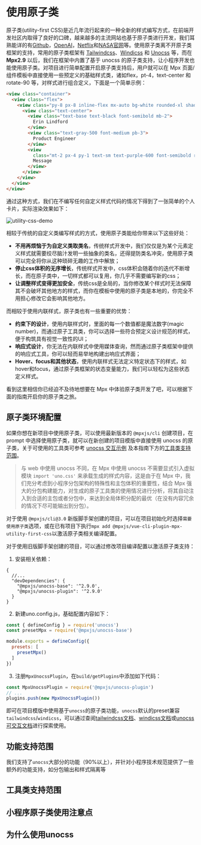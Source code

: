 # 使用原子类

原子类(utility-first CSS)是近几年流行起来的一种全新的样式编写方式，在前端开发社区内取得了良好的口碑，越来越多的主流网站也基于原子类进行开发，我们耳熟能详的有[Github](https://github.com/)，[OpenAI](https://openai.com/)，[Netflix](https://top10.netflix.com/)和[NASA官网](https://www.jpl.nasa.gov/)等。使用原子类离不开原子类框架的支持，常用的原子类框架有 [Tailwindcss](https://tailwindcss.com/)、[Windicss](https://windicss.org/) 和 [Unocss](https://unocss.dev/) 等，而在 **Mpx2.9** 以后，我们在框架中内置了基于 unocss 的原子类支持，让小程序开发也能使用原子类。对项目进行简单配置开启原子类支持后，用户就可以在 Mpx 页面/组件模板中直接使用一些预定义的基础样式类，诸如flex，pt-4，text-center 和 rotate-90 等，对样式进行组合定义，下面是一个简单示例：

```html
<view class="container">
  <view class="flex">
    <view class="py-8 px-8 inline-flex mx-auto bg-white rounded-xl shadow-md">
      <view class="text-center">
        <view class="text-base text-black font-semibold mb-2">
          Erin Lindford
        </view>
        <view class="text-gray-500 font-medium pb-3">
          Product Engineer
        </view>
        <view
          class="mt-2 px-4 py-1 text-sm text-purple-600 font-semibold rounded-full border border-solid border-purple-200">
          Message
        </view>
      </view>
    </view>
  </view>
</view>
```

通过这种方式，我们在不编写任何自定义样式代码的情况下得到了一张简单的个人卡片，实际渲染效果如下：

![utility-css-demo](https://dpubstatic.udache.com/static/dpubimg/Or3aaN-mmxV8pK-LmEVPm_demo.png)

相较于传统的自定义类编写样式的方式，使用原子类能给你带来以下这些好处：
- **不用再烦恼于为自定义类取类名**，传统样式开发中，我们仅仅是为某个元素定义样式就需要绞尽脑汁发明一些抽象的类名，还得提防类名冲突，使用原子类可以完全将你从这种琐碎无趣的工作中解放；
- **停止css体积的无序增长**，传统样式开发中，css体积会随着你的迭代不断增长，而在原子类中，一切样式都可以复用，你几乎不需要编写新的css；
- **让调整样式变得更加安全**，传统css是全局的，当你修改某个样式时无法保障其不会破坏其他地方的样式，而你在模板中使用的原子类是本地的，你完全不用担心修改它会影响其他地方。

而相较于使用内联样式，原子类也有一些重要的优势：
- **约束下的设计**，使用内联样式时，里面的每一个数值都是魔法数字(magic number)，而通过原子工具类，你可以选择一些符合预定义设计规范的样式，便于构筑具有视觉一致性的UI；
- **响应式设计**，你无法在内联样式中使用媒体查询，然而通过原子类框架中提供的响应式工具，你可以轻而易举地构建出响应式界面；
- **Hover、focus和其他状态**，使用内联样式无法定义特定状态下的样式，如hover和focus，通过原子类框架的状态变量能力，我们可以轻松为这些状态定义样式。

看到这里相信你已经迫不及待地想要在 Mpx 中体验原子类开发了吧，可以根据下面的指南开启你的原子类之旅。


## 原子类环境配置

如果你想在新项目中使用原子类，可以使用最新版本的 `@mpxjs/cli` 创建项目，在 prompt 中选择使用原子类，就可以在新创建的项目模版中直接使用 unocss 的原子类，关于可使用的工具类可参考 [unocss 交互示例](https://unocss.dev/interactive/) 及本指南下方的[工具类支持范围](#工具类支持范围)。

> 与 web 中使用 unocss 不同，在 Mpx 中使用 unocss 不需要显式引入虚拟模块 `import 'uno.css'` 来承载生成的样式内容，这是由于在 Mpx 中，我们充分考虑到小程序分包架构的特殊性和主包体积的重要性，结合 Mpx 强大的分包构建能力，对生成的原子工具类的使用情况进行分析，将其自动注入到合适的主包或者分包中，来达到全局体积分配的最优（在没有内容冗余的情况下尽可能输出到分包）。

对于使用 `@mpxjs/cli@3.0` 新版脚手架创建的项目，可以在项目初始化时选择`需要使用原子类`选项，或在已有项目下执行`mpx add @mpxjs/vue-cli-plugin-mpx-utility-first-css`以激活原子类相关编译配置。

对于使用旧版脚手架创建的项目，可以通过修改项目编译配置以激活原子类支持：
1. 安装相关依赖：
```json5
{
  //...
  "devDependencies": {
    "@mpxjs/unocss-base": '^2.9.0',
    "@mpxjs/unocss-plugin": '^2.9.0'
  }
}
```

2. 新建uno.config.js，基础配置内容如下：
```js
const { defineConfig } = require('unocss')
const presetMpx = require('@mpxjs/unocss-base')

module.exports = defineConfig({
  presets: [
    presetMpx()
  ]
})
```

3. 注册`MpxUnocssPlugin`，在`build/getPlugins`中添加如下代码：
```js
const MpxUnocssPlugin = require('@mpxjs/unocss-plugin')
// ...
plugins.push(new MpxUnocssPlugin())
```

即可在项目模版中使用基于`unocss`的原子类功能，`unocss`默认的preset兼容`tailwindcss`/`windicss`，可以通过查阅[tailwindcss文档](https://tailwindcss.com/docs/installation)、[windicss文档](https://windicss.org/utilities/general/colors.html)或[unocss可交互文档](https://unocss.dev/interactive/)进行探索使用。

## 功能支持范围
我们支持了`unocss`大部分的功能（90%以上），并针对小程序技术规范提供了一些额外的功能支持，如分包输出和样式隔离等

## 工具类支持范围

## 小程序原子类使用注意点

## 为什么使用unocss













